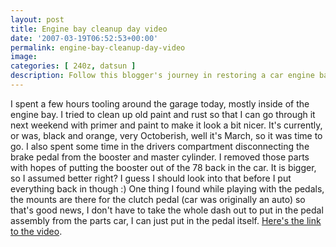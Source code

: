 ```yaml
---
layout: post
title: Engine bay cleanup day video
date: '2007-03-19T06:52:53+00:00'
permalink: engine-bay-cleanup-day-video
image: 
categories: [ 240z, datsun ]
description: Follow this blogger's journey in restoring a car engine bay - from rust cleanup, repainting, to brake and pedal modifications.
---
```


I spent a few hours tooling around the garage today, mostly inside of the engine bay.
I tried to clean up old paint and rust so that I can go through it next weekend with primer and paint to make it look a bit nicer. It's currently, or was, black and orange, very Octoberish, well it's March, so it was time to go. I also spent some time in the drivers compartment disconnecting the brake pedal from the booster and master cylinder. 
I removed those parts with hopes of putting the booster out of the 78 back in the car. It is bigger, so I assumed better right? I guess I should look into that before I put everything back in though :)
One thing I found while playing with the pedals, the mounts are there for the clutch pedal (car was originally an auto) so that's good news, I don't have to take the whole dash out to put in the pedal assembly from the parts car, I can just put in the pedal itself.
[Here's the link to the video](/240z-engine-bay-cleanup).



